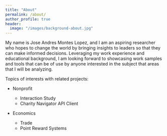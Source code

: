 ```yaml
---
title: "About"
permalink: /about/
author_profile: true
header:
  image: "/images/background-about.jpg"
---
```


My name is Jose Andres Montes Lopez, and I am an aspiring researcher who hopes to change the world by bringing insights to leaders so that they can make informed decisions. Leveraging my work experience and educational background, I am looking forward to showcasing work samples and tools that can be of use by anyone interested in the subject that areas that I will be analyzing.

Topics of interests with related projects:

* Nonprofit
  * Interaction Study
  * Charity Navigator API Client
  
* Economics
  * Trade
  * Point Reward Systems